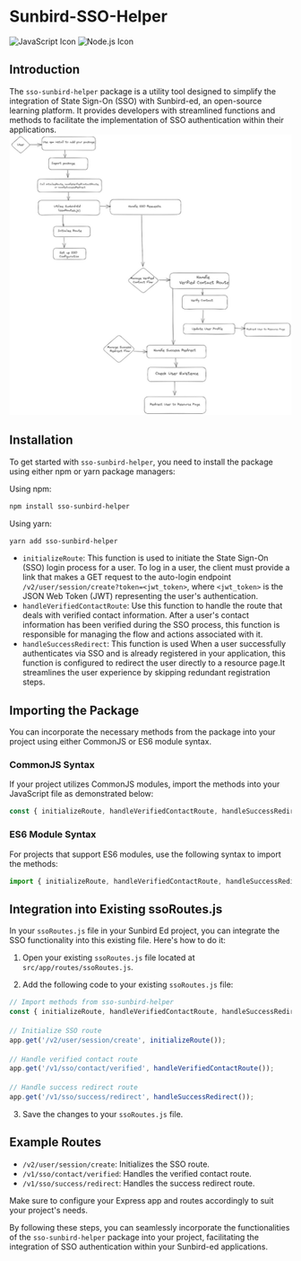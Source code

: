 # Sunbird-SSO-Helper 
<img src="https://camo.githubusercontent.com/9d07c04bdd98c662d5df9d4e1cc1de8446ffeaebca330feb161f1fb8e1188204/68747470733a2f2f696d672e736869656c64732e696f2f62616467652f4a6176615363726970742d4637444631453f7374796c653d666f722d7468652d6261646765266c6f676f3d6a617661736372697074266c6f676f436f6c6f723d626c61636b" alt="JavaScript Icon">
<img src="https://camo.githubusercontent.com/dfc69d704694f22168bea3d84584663777fa5301dcad5bbcb5459b336da8d554/68747470733a2f2f696d672e736869656c64732e696f2f62616467652f4e6f64652e6a732d3433383533443f7374796c653d666f722d7468652d6261646765266c6f676f3d6e6f64652e6a73266c6f676f436f6c6f723d7768697465" alt="Node.js Icon">

## Introduction

The `sso-sunbird-helper` package is a utility tool designed to simplify the integration of State Sign-On (SSO) with Sunbird-ed, an open-source learning platform. It provides developers with streamlined functions and methods to facilitate the implementation of SSO authentication within their applications.
![Sunbird SSO Flow Diagram](https://github.com/om-666/Sunbird-sso-flow-Flow-digram/raw/main/SunbirdSSo.jpg)
## Installation

To get started with `sso-sunbird-helper`, you need to install the package using either npm or yarn package managers:

Using npm:
```bash
npm install sso-sunbird-helper
```

Using yarn:
```bash
yarn add sso-sunbird-helper
```
- `initializeRoute`: This function is used to initiate the State Sign-On (SSO) login process for a user. To log in a user, the client must provide a link that makes a GET request to the auto-login endpoint `/v2/user/session/create?token=<jwt_token>`, where `<jwt_token>` is the JSON Web Token (JWT) representing the user's authentication.
- `handleVerifiedContactRoute`: Use this function to handle the route that deals with verified contact information. After a user's contact information has been verified during the SSO process, this function is responsible for managing the flow and actions associated with it.
- `handleSuccessRedirect`: This function is used When a user successfully authenticates via SSO and is already registered in your application, this function is configured to redirect the user directly to a resource page.It streamlines the user experience by skipping redundant registration steps.

## Importing the Package

You can incorporate the necessary methods from the package into your project using either CommonJS or ES6 module syntax.

### CommonJS Syntax

If your project utilizes CommonJS modules, import the methods into your JavaScript file as demonstrated below:

```javascript
const { initializeRoute, handleVerifiedContactRoute, handleSuccessRedirect } = require('sso-sunbird-helper/src');
```

### ES6 Module Syntax

For projects that support ES6 modules, use the following syntax to import the methods:

```javascript
import { initializeRoute, handleVerifiedContactRoute, handleSuccessRedirect } from 'sso-sunbird-helper/src';
```

## Integration into Existing ssoRoutes.js

In your `ssoRoutes.js` file in your Sunbird Ed project, you can integrate the SSO functionality into this existing file. Here's how to do it:

1. Open your existing `ssoRoutes.js` file located at `src/app/routes/ssoRoutes.js`.

2. Add the following code to your existing `ssoRoutes.js` file:

```javascript
// Import methods from sso-sunbird-helper
const { initializeRoute, handleVerifiedContactRoute, handleSuccessRedirect } = require('sso-sunbird-helper/src');

// Initialize SSO route
app.get('/v2/user/session/create', initializeRoute());

// Handle verified contact route
app.get('/v1/sso/contact/verified', handleVerifiedContactRoute());

// Handle success redirect route
app.get('/v1/sso/success/redirect', handleSuccessRedirect());
```

3. Save the changes to your `ssoRoutes.js` file.

## Example Routes

- `/v2/user/session/create`: Initializes the SSO route.
- `/v1/sso/contact/verified`: Handles the verified contact route.
- `/v1/sso/success/redirect`: Handles the success redirect route.

Make sure to configure your Express app and routes accordingly to suit your project's needs.

By following these steps, you can seamlessly incorporate the functionalities of the `sso-sunbird-helper` package into your project, facilitating the integration of SSO authentication within your Sunbird-ed applications.